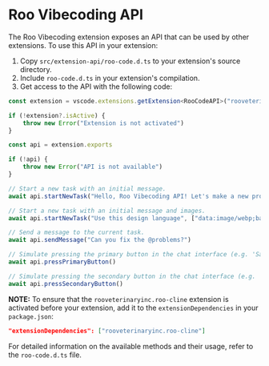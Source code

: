 # Roo Vibecoding API

The Roo Vibecoding extension exposes an API that can be used by other extensions. To use this API in your extension:

1. Copy `src/extension-api/roo-code.d.ts` to your extension's source directory.
2. Include `roo-code.d.ts` in your extension's compilation.
3. Get access to the API with the following code:

```typescript
const extension = vscode.extensions.getExtension<RooCodeAPI>("rooveterinaryinc.roo-cline")

if (!extension?.isActive) {
	throw new Error("Extension is not activated")
}

const api = extension.exports

if (!api) {
	throw new Error("API is not available")
}

// Start a new task with an initial message.
await api.startNewTask("Hello, Roo Vibecoding API! Let's make a new project...")

// Start a new task with an initial message and images.
await api.startNewTask("Use this design language", ["data:image/webp;base64,..."])

// Send a message to the current task.
await api.sendMessage("Can you fix the @problems?")

// Simulate pressing the primary button in the chat interface (e.g. 'Save' or 'Proceed While Running').
await api.pressPrimaryButton()

// Simulate pressing the secondary button in the chat interface (e.g. 'Reject').
await api.pressSecondaryButton()
```

**NOTE:** To ensure that the `rooveterinaryinc.roo-cline` extension is activated before your extension, add it to the `extensionDependencies` in your `package.json`:

```json
"extensionDependencies": ["rooveterinaryinc.roo-cline"]
```

For detailed information on the available methods and their usage, refer to the `roo-code.d.ts` file.

